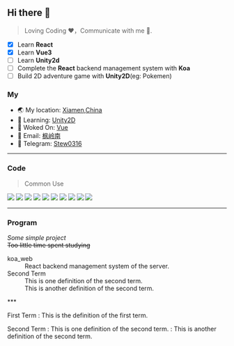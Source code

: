 ## Hi there 👋
> Loving Coding ❤，Communicate with me 📨.

- [x] Learn **React**
- [x] Learn **Vue3**
- [ ] Learn **Unity2d**
- [ ] Complete the **React** backend management system with **Koa**
- [ ] Build 2D adventure game with **Unity2D**(eg: Pokemen)

### My
- 🌏 My location: [Xiamen,China](https://maps.app.goo.gl/xVGLVgiedMXWrWz89)
- 🌱 Learning: [Unity2D](https://docs.unity3d.com/cn/2022.3/Manual/Unity2D.html)
- 👷 Woked On: [Vue](https://cn.vuejs.org/)
- 📝 Email: [枫岭南](mailto:lin185975315@gmail.com)
- 🤝 Telegram: [Stew0316](https://t.me/Stew0316)
***
### Code
> Common Use

![](https://img.shields.io/badge/JavaScript-ffbc61)	![](https://img.shields.io/badge/Vue-2-FFB6C1)	![](https://img.shields.io/badge/Vue-3-skyblue)		![](https://img.shields.io/badge/React-00BFFF)	![](https://img.shields.io/badge/HTML-48D1CC)	![](https://img.shields.io/badge/CSS-green)	![](https://img.shields.io/badge/Mapbox-gold)	![](https://img.shields.io/badge/Leaflet-DAA520)	![](https://img.shields.io/badge/Unity-coral)	![](https://img.shields.io/badge/C_Sharp-dimgray)	

***
### Program
*Some simple project*  
~~Too little time spent studying~~

<dl>
  <dt>koa_web</dt>
  <dd>
  	React backend management system of the server.
	</dd>
  <dt>Second Term</dt>
  <dd>This is one definition of the second term. </dd>
  <dd>This is another definition of the second term.</dd>
</dl>
***

First Term
: This is the definition of the first term.

Second Term
: This is one definition of the second term.
: This is another definition of the second term.
